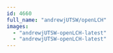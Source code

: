 ```yaml
---
id: 4660
full_name: "andrewjUTSW/openLCH"
images: 
  - "andrewjUTSW-openLCH-latest"
  - "andrewjUTSW-openLCH-latest"
---
```

